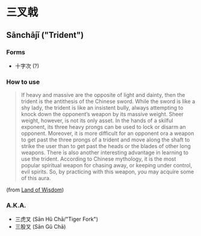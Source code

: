# 三叉戟
## Sānchājǐ ("Trident")

### Forms

- 十字次 (?)

### How to use

> If heavy and massive are the opposite of light and dainty, then the trident is the antithesis of the Chinese sword. While the sword is like a shy lady, the trident is like an insistent bully, always attempting to knock down the opponent’s weapon by its massive weight. Sheer weight, however, is not its only asset. In the hands of a skilful exponent, its three heavy prongs can be used to lock or disarm an opponent. Moreover, it is more difficult for an opponent ora a weapon to get past the three prongs of a trident and move along the shaft to strike the user than to get past the heads or the blades of other long weapons. There is also another interesting advantage in learning to use the trident. According to  Chinese mythology, it is the most popular spiritual weapon for chasing away, or keeping under control, evil spirits. So, by practicing with this weapon, you may acquire some of this aura.

(from [Land of Wisdom](http://landsofwisdom.com/?p=2548))

### A.K.A.

- 三虎叉 (Sān Hǔ Chā/"Tiger Fork")
- 三股叉 (Sān Gǔ Chā)
